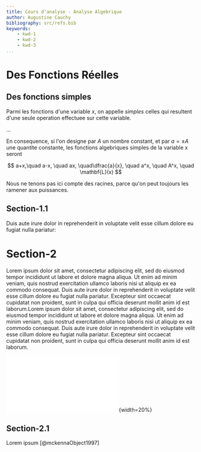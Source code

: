 ```yaml
---
title: Cours d'analyse - Analyse Algebrique
author: Augustine Cauchy
bibliography: src/refs.bib
keywords:
    - kwd-1
    - kwd-2
    - kwd-3
...
```


# Des Fonctions Réelles

## Des fonctions simples

Parmi les fonctions d'une variable $x$, on appelle *simples* celles qui resultent d'une seule operation effectuee sur cette variable.

...

En consequence, si l'on designe par $A$ un nombre constant, et par $a= \pm A$ une quantite constante, les fonctions algebriques simples de la variable x seront

$$
a+x,\quad a-x, \quad ax, \quad\dfrac{a}{x}, \quad a^x, \quad A^x, \quad \mathbf{L}(x)
$$

Nous ne tenons pas ici compte des racines, parce qu'on peut toujours les ramener aux puissances.

## Section-1.1

Duis aute irure dolor in reprehenderit in voluptate velit esse cillum dolore eu fugiat nulla pariatur:

# Section-2

Lorem ipsum dolor sit amet, consectetur adipiscing elit, sed do eiusmod tempor incididunt ut labore et dolore magna aliqua. Ut enim ad minim veniam, quis nostrud exercitation ullamco laboris nisi ut aliquip ex ea commodo consequat. Duis aute irure dolor in reprehenderit in voluptate velit esse cillum dolore eu fugiat nulla pariatur. Excepteur sint occaecat cupidatat non proident, sunt in culpa qui officia deserunt mollit anim id est laborum.Lorem ipsum dolor sit amet, consectetur adipiscing elit, sed do eiusmod tempor incididunt ut labore et dolore magna aliqua. Ut enim ad minim veniam, quis nostrud exercitation ullamco laboris nisi ut aliquip ex ea commodo consequat. Duis aute irure dolor in reprehenderit in voluptate velit esse cillum dolore eu fugiat nulla pariatur. Excepteur sint occaecat cupidatat non proident, sunt in culpa qui officia deserunt mollit anim id est laborum.

![Figure caption with a citation in caption [@frostigCompiling2018]](figs/graph.pdf){width=20%}


## Section-2.1

Lorem ipsum [@mckennaObject1997]
